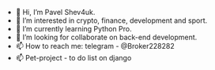 - 👋 Hi, I’m Pavel Shev4uk.
- 👀 I’m interested in crypto, finance, development and sport.
- 🌱 I’m currently learning Python Pro.
- 💞️ I’m looking for collaborate on back-end development.
- 📫 How to reach me: telegram - @Broker228282
- 📫 Pet-project - to do list on django
